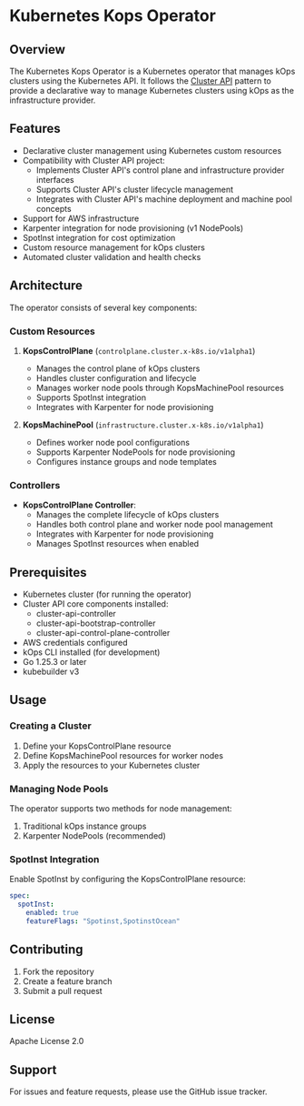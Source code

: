 # Kubernetes Kops Operator

## Overview
The Kubernetes Kops Operator is a Kubernetes operator that manages kOps clusters using the Kubernetes API. It follows the [Cluster API](https://github.com/kubernetes-sigs/cluster-api) pattern to provide a declarative way to manage Kubernetes clusters using kOps as the infrastructure provider.

## Features
- Declarative cluster management using Kubernetes custom resources
- Compatibility with Cluster API project:
  - Implements Cluster API's control plane and infrastructure provider interfaces
  - Supports Cluster API's cluster lifecycle management
  - Integrates with Cluster API's machine deployment and machine pool concepts
- Support for AWS infrastructure
- Karpenter integration for node provisioning (v1 NodePools)
- SpotInst integration for cost optimization
- Custom resource management for kOps clusters
- Automated cluster validation and health checks

## Architecture
The operator consists of several key components:

### Custom Resources
1. **KopsControlPlane** (`controlplane.cluster.x-k8s.io/v1alpha1`)
   - Manages the control plane of kOps clusters
   - Handles cluster configuration and lifecycle
   - Manages worker node pools through KopsMachinePool resources
   - Supports SpotInst integration
   - Integrates with Karpenter for node provisioning

2. **KopsMachinePool** (`infrastructure.cluster.x-k8s.io/v1alpha1`)
   - Defines worker node pool configurations
   - Supports Karpenter NodePools for node provisioning
   - Configures instance groups and node templates

### Controllers
- **KopsControlPlane Controller**: 
  - Manages the complete lifecycle of kOps clusters
  - Handles both control plane and worker node pool management
  - Integrates with Karpenter for node provisioning
  - Manages SpotInst resources when enabled

## Prerequisites
- Kubernetes cluster (for running the operator)
- Cluster API core components installed:
  - cluster-api-controller
  - cluster-api-bootstrap-controller
  - cluster-api-control-plane-controller
- AWS credentials configured
- kOps CLI installed (for development)
- Go 1.25.3 or later
- kubebuilder v3

## Usage

### Creating a Cluster
1. Define your KopsControlPlane resource
2. Define KopsMachinePool resources for worker nodes
3. Apply the resources to your Kubernetes cluster

### Managing Node Pools
The operator supports two methods for node management:
1. Traditional kOps instance groups
2. Karpenter NodePools (recommended)

### SpotInst Integration
Enable SpotInst by configuring the KopsControlPlane resource:
```yaml
spec:
  spotInst:
    enabled: true
    featureFlags: "Spotinst,SpotinstOcean"
```

## Contributing
1. Fork the repository
2. Create a feature branch
3. Submit a pull request

## License
Apache License 2.0

## Support
For issues and feature requests, please use the GitHub issue tracker.